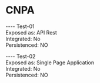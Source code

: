 # CNPA
---- Test-01<br/>
Exposed as: API Rest<br/>
Integrated: No<br/>
Persistenced: NO<br/>

---- Test-02<br/>
Exposed as: Single Page Application<br/>
Integrated: No<br/>
Persistenced: NO<br/>
